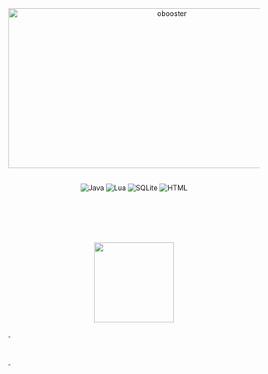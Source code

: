 <div align = center><img src="https://socialify.git.ci/obooster/obooster/image?description=1&descriptionEditable=An%20common%20developer.&font=Raleway&name=1&stargazers=1&theme=Dark" alt="obooster" width="640" height="320" /></div>
‎
‎ <p align="center">
  <img src="https://img.shields.io/badge/Java-%23ED8B00.svg?style=for-the-badge&logo=openjdk&logoColor=white" alt="Java"/>
  <img src="https://img.shields.io/badge/Lua-2C2D72?style=for-the-badge&logo=lua&logoColor=white" alt="Lua"/>
  <img src="https://img.shields.io/badge/SQLite-07405E?logo=sqlite&logoColor=white&style=for-the-badge" alt="SQLite"/>
  <img src="https://img.shields.io/badge/HTML-239120?logo=html5&logoColor=white&style=for-the-badge" alt="HTML"/>
</p>

<p>&nbsp</p>
<h1></h1>
<p>&nbsp</p>

<div align = center>
  <a href="https://discord.com/users/381540626765840384"> 
  <img height="160em" src="https://lanyard.cnrad.dev/api/381540626765840384?bg=0&idleMessage=At%20the%20command%20of%20God.&theme=dark&borderRadius=5px"/>
</div>
    
<p>&nbsp</p>
<h1></h1>
<p>&nbsp</p>
